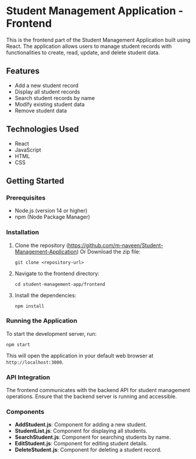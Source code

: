 # Student Management Application - Frontend

This is the frontend part of the Student Management Application built using React. The application allows users to manage student records with functionalities to create, read, update, and delete student data.

## Features

- Add a new student record
- Display all student records
- Search student records by name
- Modify existing student data
- Remove student data

## Technologies Used

- React
- JavaScript
- HTML
- CSS

## Getting Started

### Prerequisites

- Node.js (version 14 or higher)
- npm (Node Package Manager)

### Installation

1. Clone the repository (https://github.com/m-naveen/Student-Management-Application) Or Download the zip file:
   ```
   git clone <repository-url>
   ```

2. Navigate to the frontend directory:
   ```
   cd student-management-app/frontend
   ```

3. Install the dependencies:
   ```
   npm install
   ```

### Running the Application

To start the development server, run:
```
npm start
```
This will open the application in your default web browser at `http://localhost:3000`.

### API Integration

The frontend communicates with the backend API for student management operations. Ensure that the backend server is running and accessible.

### Components

- **AddStudent.js**: Component for adding a new student.
- **StudentList.js**: Component for displaying all students.
- **SearchStudent.js**: Component for searching students by name.
- **EditStudent.js**: Component for editing student details.
- **DeleteStudent.js**: Component for deleting a student record.

